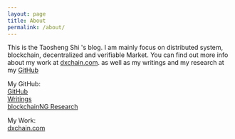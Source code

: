 ```yaml
---
layout: page
title: About
permalink: /about/
---
```


This is the Taosheng Shi 's blog. I am mainly focus on distributed system, blockchain, decentralized and verifiable Market. You can find out more info about my work at [dxchain.com](https://dxchain.com/). as well as my writings and my research at my [GitHub](https://github.com/stone-note/)

My GitHub:   
[GitHub](https://github.com/stone-note/)   
[Writings](https://github.com/stone-note/articles)   
[blockchainNG Research](https://github.com/stone-note/blockchainNG)   

My Work:   
[dxchain.com](https://dxchain.com/)
